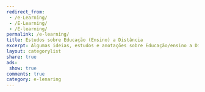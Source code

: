 ```yaml
---
redirect_from: 
 - /e-Learning/
 - /E-Learning/
 - /E-learning/
permalink: /e-learning/
title: Estudos sobre Educação (Ensino) a Distância
excerpt: Algumas ideias, estudos e anotações sobre Educação/ensino a Distância.
layout: categorylist
share: true
ads:
 show: true
comments: true
category: e-lenaring
--- 
```

